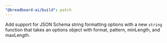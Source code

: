 ```yaml
---
"@breadboard-ai/build": patch
---
```


Add support for JSON Schema string formatting options with a new `string` function that takes an options object with format, pattern, minLength, and maxLength.
